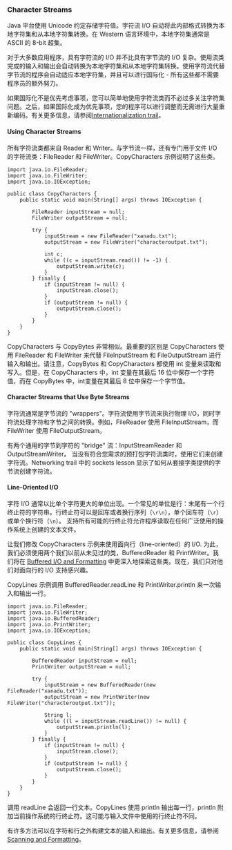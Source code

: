 ### Character Streams
Java 平台使用 Unicode 约定存储字符值。字符流 I/O 自动将此内部格式转换为本地字符集和从本地字符集转换。在 Western 语言环境中，本地字符集通常是 ASCII 的 8-bit 超集。

对于大多数应用程序，具有字符流的 I/O 并不比具有字节流的 I/O 复杂。使用流类完成的输入和输出会自动转换为本地字符集和从本地字符集转换。使用字符流代替字节流的程序会自动适应本地字符集，并且可以进行国际化 - 所有这些都不需要程序员的额外努力。

如果国际化不是优先考虑事项，您可以简单地使用字符流类而不必过多关注字符集问题。之后，如果国际化成为优先事项，您的程序可以进行调整而无需进行大量重新编码。有关更多信息，请参阅[Internationalization trail](https://docs.oracle.com/javase/tutorial/i18n/index.html)。

#### Using Character Streams
所有字符流类都来自 Reader 和 Writer。与字节流一样，还有专门用于文件 I/O 的字符流类：FileReader 和 FileWriter。CopyCharacters 示例说明了这些类。 

```
import java.io.FileReader;
import java.io.FileWriter;
import java.io.IOException;

public class CopyCharacters {
    public static void main(String[] args) throws IOException {

        FileReader inputStream = null;
        FileWriter outputStream = null;

        try {
            inputStream = new FileReader("xanadu.txt");
            outputStream = new FileWriter("characteroutput.txt");

            int c;
            while ((c = inputStream.read()) != -1) {
                outputStream.write(c);
            }
        } finally {
            if (inputStream != null) {
                inputStream.close();
            }
            if (outputStream != null) {
                outputStream.close();
            }
        }
    }
}
```

CopyCharacters 与 CopyBytes 非常相似。最重要的区别是 CopyCharacters 使用 FileReader 和 FileWriter 来代替 FileInputStream 和 FileOutputStream 进行输入和输出。请注意，CopyBytes 和 CopyCharacters 都使用 int 变量来读取和写入。但是，在 CopyCharacters 中，int 变量在其最后 16 位中保存一个字符值，而在 CopyBytes 中，int变量在其最后 8 位中保存一个字节值。

#### Character Streams that Use Byte Streams

字符流通常是字节流的 "wrappers"。字符流使用字节流来执行物理 I/O，同时字符流处理字符和字节之间的转换。例如，FileReader 使用 FileInputStream，而 FileWriter 使用 FileOutputStream。

有两个通用的字节到字符的 "bridge" 流：InputStreamReader 和 OutputStreamWriter。 当没有符合您需求的预打包字符流类时，使用它们来创建字符流。Networking trail 中的 sockets lesson 显示了如何从套接字类提供的字节流创建字符流。

#### Line-Oriented I/O
字符 I/O 通常以比单个字符更大的单位出现。一个常见的单位是行：末尾有一个行终止符的字符串。行终止符可以是回车或者换行序列（`\r\n`），单个回车符（`\r`）或单个换行符（`\n`）。 支持所有可能的行终止符允许程序读取在任何广泛使用的操作系统上创建的文本文件。

让我们修改 CopyCharacters 示例来使用面向行（line-oriented）的 I/O. 为此，我们必须使用两个我们以前从未见过的类，BufferedReader 和 PrintWriter。我们将在 [Buffered I/O and Formatting]() 中更深入地探索这些类。现在，我们只对他们对面向行的 I/O 支持感兴趣。

CopyLines 示例调用 BufferedReader.readLine 和 PrintWriter.println 来一次输入和输出一行。

```
import java.io.FileReader;
import java.io.FileWriter;
import java.io.BufferedReader;
import java.io.PrintWriter;
import java.io.IOException;

public class CopyLines {
    public static void main(String[] args) throws IOException {

        BufferedReader inputStream = null;
        PrintWriter outputStream = null;

        try {
            inputStream = new BufferedReader(new FileReader("xanadu.txt"));
            outputStream = new PrintWriter(new FileWriter("characteroutput.txt"));

            String l;
            while ((l = inputStream.readLine()) != null) {
                outputStream.println(l);
            }
        } finally {
            if (inputStream != null) {
                inputStream.close();
            }
            if (outputStream != null) {
                outputStream.close();
            }
        }
    }
}
```

调用 readLine 会返回一行文本。CopyLines 使用 println 输出每一行，println 附加当前操作系统的行终止符。这可能与输入文件中使用的行终止符不同。

有许多方法可以在字符和行之外构建文本的输入和输出。有关更多信息，请参阅[Scanning and Formatting](https://docs.oracle.com/javase/tutorial/essential/io/scanfor.html)。

